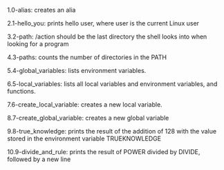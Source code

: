 1.0-alias: creates an alia

2.1-hello_you: prints hello user, where user is the current Linux user

3.2-path: /action should be the last directory the shell looks into when looking for a program

4.3-paths: counts the number of directories in the PATH

5.4-global_variables: lists environment variables.

6.5-local_variables: lists all local variables and environment variables, and functions.

7.6-create_local_variable: creates a new local variable.

8.7-create_global_variable: creates a new global variable

9.8-true_knowledge: prints the result of the addition of 128 with the value stored in the environment variable TRUEKNOWLEDGE

10.9-divide_and_rule: prints the result of POWER divided by DIVIDE, followed by a new line
